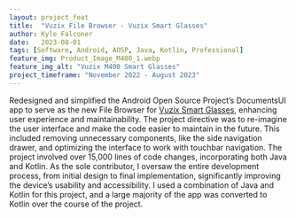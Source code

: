 ```yaml
---
layout: project_feat
title:  "Vuzix File Browser - Vuzix Smart Glasses"
author: Kyle Falconer
date:   2023-08-01
tags: [Software, Android, AOSP, Java, Kotlin, Professional]
feature_img: Product_Image_M400_1.webp
feature_img_alt: "Vuzix M400 Smart Glasses"
project_timeframe: "November 2022 - August 2023"
---
```



Redesigned and simplified the Android Open Source Project’s DocumentsUI app to serve as the new File Browser for [Vuzix Smart Glasses](https://www.vuzix.com/), enhancing user experience and maintainability. The project directive was to re-imagine the user interface and make the code easier to maintain in the future. This included removing unnecessary components, like the side navigation drawer, and optimizing the interface to work with touchbar navigation. The project involved over 15,000 lines of code changes, incorporating both Java and Kotlin. As the sole contributor, I oversaw the entire development process, from initial design to final implementation, significantly improving the device’s usability and accessibility. I used a combination of Java and Kotlin for this project, and a large majority of the app was converted to Kotlin over the course of the project.

<!--end_excerpt-->
